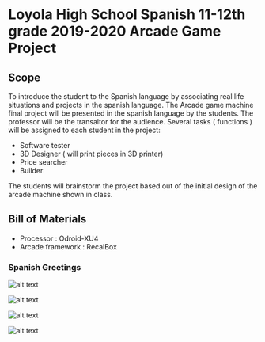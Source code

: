 # Loyola High School Spanish 11-12th grade  2019-2020 Arcade Game Project


## Scope

To introduce the student to the Spanish language by associating real life situations and projects in the spanish language. The Arcade game machine final project will be presented in the spanish language by the students. The professor will be the transaltor for the audience. Several tasks ( functions ) will be assigned to each student in the project:

 * Software tester
 * 3D Designer ( will print pieces in 3D printer)
 * Price searcher 
 * Builder
 


The students will brainstorm the project based out of the initial design of the arcade machine shown in class.

## Bill of Materials 

* Processor : Odroid-XU4  
* Arcade framework : RecalBox



### Spanish Greetings

![alt text](http://www.droidaddiction.com/arcade.jpeg "Logo Title Text 1")

![alt text](http://www.droidaddiction.com/arcade2.jpeg "Logo Title Text 1")


![alt text](http://www.droidaddiction.com/aracade4.jpeg "Logo Title Text 1")



![alt text](http://www.droidaddiction.com/aracade23.jpeg "Logo Title Text 1")
